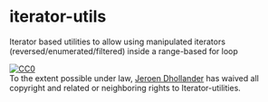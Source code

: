 # iterator-utils
Iterator based utilities to allow using manipulated iterators (reversed/enumerated/filtered) inside a range-based for loop

<p xmlns:dct="http://purl.org/dc/terms/">
  <a rel="license"
     href="http://creativecommons.org/publicdomain/zero/1.0/">
    <img src="http://i.creativecommons.org/p/zero/1.0/88x31.png" style="border-style: none;" alt="CC0" />
  </a>
  <br />
  To the extent possible under law,
  <a rel="dct:publisher"
     href="https://github.com/jeroen-dhollander/iterator-utils">
    <span property="dct:title">Jeroen Dhollander</span></a>
  has waived all copyright and related or neighboring rights to
  <span property="dct:title">Iterator-utilities</span>.
</p>
